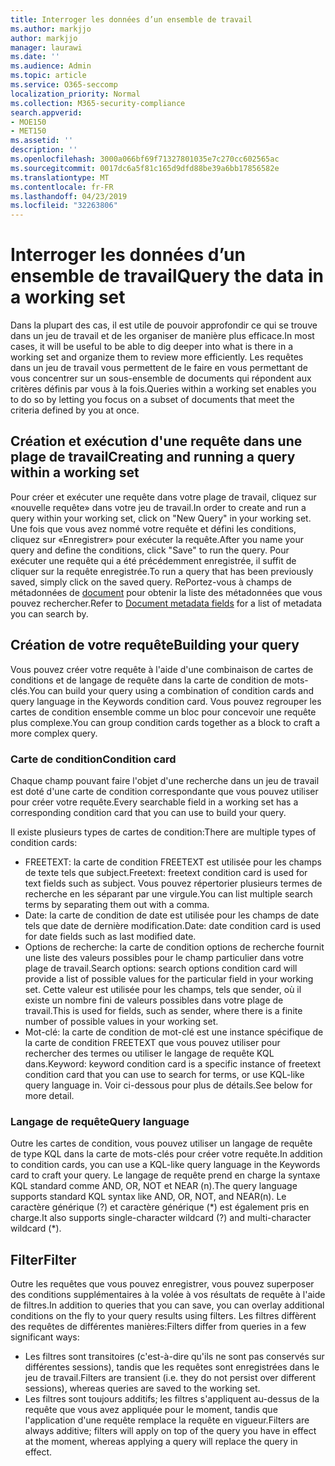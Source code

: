 ```yaml
---
title: Interroger les données d’un ensemble de travail
ms.author: markjjo
author: markjjo
manager: laurawi
ms.date: ''
ms.audience: Admin
ms.topic: article
ms.service: O365-seccomp
localization_priority: Normal
ms.collection: M365-security-compliance
search.appverid:
- MOE150
- MET150
ms.assetid: ''
description: ''
ms.openlocfilehash: 3000a066bf69f71327801035e7c270cc602565ac
ms.sourcegitcommit: 0017dc6a5f81c165d9dfd88be39a6bb17856582e
ms.translationtype: MT
ms.contentlocale: fr-FR
ms.lasthandoff: 04/23/2019
ms.locfileid: "32263806"
---
```

# <a name="query-the-data-in-a-working-set"></a><span data-ttu-id="918c6-102">Interroger les données d’un ensemble de travail</span><span class="sxs-lookup"><span data-stu-id="918c6-102">Query the data in a working set</span></span>

<span data-ttu-id="918c6-103">Dans la plupart des cas, il est utile de pouvoir approfondir ce qui se trouve dans un jeu de travail et de les organiser de manière plus efficace.</span><span class="sxs-lookup"><span data-stu-id="918c6-103">In most cases, it will be useful to be able to dig deeper into what is there in a working set and organize them to review more efficiently.</span></span> <span data-ttu-id="918c6-104">Les requêtes dans un jeu de travail vous permettent de le faire en vous permettant de vous concentrer sur un sous-ensemble de documents qui répondent aux critères définis par vous à la fois.</span><span class="sxs-lookup"><span data-stu-id="918c6-104">Queries within a working set enables you to do so by letting you focus on a subset of documents that meet the criteria defined by you at once.</span></span>

## <a name="creating-and-running-a-query-within-a-working-set"></a><span data-ttu-id="918c6-105">Création et exécution d'une requête dans une plage de travail</span><span class="sxs-lookup"><span data-stu-id="918c6-105">Creating and running a query within a working set</span></span>

<span data-ttu-id="918c6-106">Pour créer et exécuter une requête dans votre plage de travail, cliquez sur «nouvelle requête» dans votre jeu de travail.</span><span class="sxs-lookup"><span data-stu-id="918c6-106">In order to create and run a query within your working set, click on "New Query" in your working set.</span></span> <span data-ttu-id="918c6-107">Une fois que vous avez nommé votre requête et défini les conditions, cliquez sur «Enregistrer» pour exécuter la requête.</span><span class="sxs-lookup"><span data-stu-id="918c6-107">After you name your query and define the conditions, click "Save" to run the query.</span></span> <span data-ttu-id="918c6-108">Pour exécuter une requête qui a été précédemment enregistrée, il suffit de cliquer sur la requête enregistrée.</span><span class="sxs-lookup"><span data-stu-id="918c6-108">To run a query that has been previously saved, simply click on the saved query.</span></span> <span data-ttu-id="918c6-109">RePortez-vous à champs de métadonnées de [document](document-metadata-fields.md) pour obtenir la liste des métadonnées que vous pouvez rechercher.</span><span class="sxs-lookup"><span data-stu-id="918c6-109">Refer to [Document metadata fields](document-metadata-fields.md) for a list of metadata you can search by.</span></span>

## <a name="building-your-query"></a><span data-ttu-id="918c6-110">Création de votre requête</span><span class="sxs-lookup"><span data-stu-id="918c6-110">Building your query</span></span>

<span data-ttu-id="918c6-111">Vous pouvez créer votre requête à l'aide d'une combinaison de cartes de conditions et de langage de requête dans la carte de condition de mots-clés.</span><span class="sxs-lookup"><span data-stu-id="918c6-111">You can build your query using a combination of condition cards and query language in the Keywords condition card.</span></span> <span data-ttu-id="918c6-112">Vous pouvez regrouper les cartes de condition ensemble comme un bloc pour concevoir une requête plus complexe.</span><span class="sxs-lookup"><span data-stu-id="918c6-112">You can group condition cards together as a block to craft a more complex query.</span></span>

### <a name="condition-card"></a><span data-ttu-id="918c6-113">Carte de condition</span><span class="sxs-lookup"><span data-stu-id="918c6-113">Condition card</span></span>

<span data-ttu-id="918c6-114">Chaque champ pouvant faire l'objet d'une recherche dans un jeu de travail est doté d'une carte de condition correspondante que vous pouvez utiliser pour créer votre requête.</span><span class="sxs-lookup"><span data-stu-id="918c6-114">Every searchable field in a working set has a corresponding condition card that you can use to build your query.</span></span>

<span data-ttu-id="918c6-115">Il existe plusieurs types de cartes de condition:</span><span class="sxs-lookup"><span data-stu-id="918c6-115">There are multiple types of condition cards:</span></span>
- <span data-ttu-id="918c6-116">FREETEXT: la carte de condition FREETEXT est utilisée pour les champs de texte tels que subject.</span><span class="sxs-lookup"><span data-stu-id="918c6-116">Freetext: freetext condition card is used for text fields such as subject.</span></span> <span data-ttu-id="918c6-117">Vous pouvez répertorier plusieurs termes de recherche en les séparant par une virgule.</span><span class="sxs-lookup"><span data-stu-id="918c6-117">You can list multiple search terms by separating them out with a comma.</span></span>
- <span data-ttu-id="918c6-118">Date: la carte de condition de date est utilisée pour les champs de date tels que date de dernière modification.</span><span class="sxs-lookup"><span data-stu-id="918c6-118">Date: date condition card is used for date fields such as last modified date.</span></span>
- <span data-ttu-id="918c6-119">Options de recherche: la carte de condition options de recherche fournit une liste des valeurs possibles pour le champ particulier dans votre plage de travail.</span><span class="sxs-lookup"><span data-stu-id="918c6-119">Search options: search options condition card will provide a list of possible values for the particular field in your working set.</span></span> <span data-ttu-id="918c6-120">Cette valeur est utilisée pour les champs, tels que sender, où il existe un nombre fini de valeurs possibles dans votre plage de travail.</span><span class="sxs-lookup"><span data-stu-id="918c6-120">This is used for fields, such as sender, where there is a finite number of possible values in your working set.</span></span>
- <span data-ttu-id="918c6-121">Mot-clé: la carte de condition de mot-clé est une instance spécifique de la carte de condition FREETEXT que vous pouvez utiliser pour rechercher des termes ou utiliser le langage de requête KQL dans.</span><span class="sxs-lookup"><span data-stu-id="918c6-121">Keyword: keyword condition card is a specific instance of freetext condition card that you can use to search for terms, or use KQL-like query language in.</span></span> <span data-ttu-id="918c6-122">Voir ci-dessous pour plus de détails.</span><span class="sxs-lookup"><span data-stu-id="918c6-122">See below for more detail.</span></span>

### <a name="query-language"></a><span data-ttu-id="918c6-123">Langage de requête</span><span class="sxs-lookup"><span data-stu-id="918c6-123">Query language</span></span>

<span data-ttu-id="918c6-124">Outre les cartes de condition, vous pouvez utiliser un langage de requête de type KQL dans la carte de mots-clés pour créer votre requête.</span><span class="sxs-lookup"><span data-stu-id="918c6-124">In addition to condition cards, you can use a KQL-like query language in the Keywords card to craft your query.</span></span> <span data-ttu-id="918c6-125">Le langage de requête prend en charge la syntaxe KQL standard comme AND, OR, NOT et NEAR (n).</span><span class="sxs-lookup"><span data-stu-id="918c6-125">The query language supports standard KQL syntax like AND, OR, NOT, and NEAR(n).</span></span> <span data-ttu-id="918c6-126">Le caractère générique (?) et caractère générique (\*) est également pris en charge.</span><span class="sxs-lookup"><span data-stu-id="918c6-126">It also supports single-character wildcard (?) and multi-character wildcard (\*).</span></span>

## <a name="filter"></a><span data-ttu-id="918c6-127">Filter</span><span class="sxs-lookup"><span data-stu-id="918c6-127">Filter</span></span>

<span data-ttu-id="918c6-128">Outre les requêtes que vous pouvez enregistrer, vous pouvez superposer des conditions supplémentaires à la volée à vos résultats de requête à l'aide de filtres.</span><span class="sxs-lookup"><span data-stu-id="918c6-128">In addition to queries that you can save, you can overlay additional conditions on the fly to your query results using filters.</span></span> <span data-ttu-id="918c6-129">Les filtres diffèrent des requêtes de différentes manières:</span><span class="sxs-lookup"><span data-stu-id="918c6-129">Filters differ from queries in a few significant ways:</span></span>
- <span data-ttu-id="918c6-130">Les filtres sont transitoires (c'est-à-dire qu'ils ne sont pas conservés sur différentes sessions), tandis que les requêtes sont enregistrées dans le jeu de travail.</span><span class="sxs-lookup"><span data-stu-id="918c6-130">Filters are transient (i.e. they do not persist over different sessions), whereas queries are saved to the working set.</span></span>
- <span data-ttu-id="918c6-131">Les filtres sont toujours additifs; les filtres s'appliquent au-dessus de la requête que vous avez appliquée pour le moment, tandis que l'application d'une requête remplace la requête en vigueur.</span><span class="sxs-lookup"><span data-stu-id="918c6-131">Filters are always additive; filters will apply on top of the query you have in effect at the moment, whereas applying a query will replace the query in effect.</span></span>